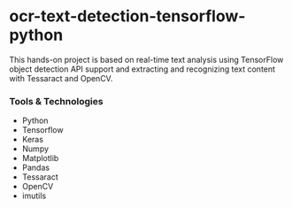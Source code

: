 # ocr-text-detection-tensorflow-python  

This hands-on project is based on real-time text analysis using  TensorFlow object detection API support and extracting and recognizing text content with Tessaract and OpenCV.

### Tools & Technologies  
- Python
- Tensorflow
- Keras
- Numpy
- Matplotlib
- Pandas
- Tessaract
- OpenCV
- imutils
